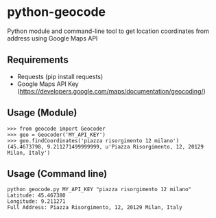 python-geocode
==============

Python module and command-line tool to get location coordinates from address using Google Maps API

## Requirements
- Requests (pip install requests)
- Google Maps API Key (https://developers.google.com/maps/documentation/geocoding/)


## Usage (Module)
```
>>> from geocode import Geocoder
>>> geo = Geocoder('MY_API_KEY')
>>> geo.findCoordinates('piazza risorgimento 12 milano')
(45.4673798, 9.211271499999999, u'Piazza Risorgimento, 12, 20129 Milan, Italy')
```

## Usage (Command line)
```
python geocode.py MY_API_KEY "piazza risorgimento 12 milano"
Latitude: 45.467380
Longitude: 9.211271
Full Address: Piazza Risorgimento, 12, 20129 Milan, Italy
```
